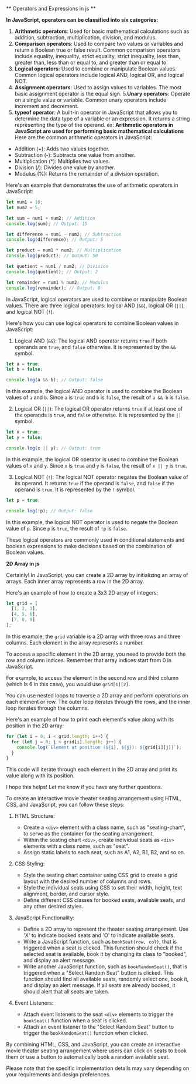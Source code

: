 ** Operators and Expressions in js **

**In JavaScript, operators can be classified into six categories:**

1. **Arithmetic operators**: Used for basic mathematical calculations such as addition, subtraction, multiplication, division, and modulus.
2. **Comparison operators**: Used to compare two values or variables and return a Boolean true or false result. Common comparison operators include equality, inequality, strict equality, strict inequality, less than, greater than, less than or equal to, and greater than or equal to.
3. **Logical operators**: Used to combine or manipulate Boolean values. Common logical operators include logical AND, logical OR, and logical NOT.
4. **Assignment operators**: Used to assign values to variables. The most basic assignment operator is the equal sign.
5.**Unary operators**: Operate on a single value or variable. Common unary operators include increment and decrement.
6. **typeof operator**: A built-in operator in JavaScript that allows you to determine the data type of a variable or an expression. It returns a string representing the type of the operand.
   ex:
**Arithmetic operators in JavaScript are used for performing basic mathematical calculations**
Here are the common arithmetic operators in JavaScript:
- Addition (+): Adds two values together.
- Subtraction (-): Subtracts one value from another.
- Multiplication (*): Multiplies two values.
- Division (/): Divides one value by another.
- Modulus (%): Returns the remainder of a division operation.

Here's an example that demonstrates the use of arithmetic operators in JavaScript:

```javascript
let num1 = 10;
let num2 = 5;

let sum = num1 + num2; // Addition
console.log(sum); // Output: 15

let difference = num1 - num2; // Subtraction
console.log(difference); // Output: 5

let product = num1 * num2; // Multiplication
console.log(product); // Output: 50

let quotient = num1 / num2; // Division
console.log(quotient); // Output: 2

let remainder = num1 % num2; // Modulus
console.log(remainder); // Output: 0
```

In JavaScript, logical operators are used to combine or manipulate Boolean values. There are three logical operators: logical AND (`&&`), logical OR (`||`), and logical NOT (`!`).

Here's how you can use logical operators to combine Boolean values in JavaScript:

1. Logical AND (`&&`): The logical AND operator returns `true` if both operands are `true`, and `false` otherwise. It is represented by the `&&` symbol.

```javascript
let a = true;
let b = false;

console.log(a && b); // Output: false
```

In this example, the logical AND operator is used to combine the Boolean values of `a` and `b`. Since `a` is `true` and `b` is `false`, the result of `a && b` is `false`.

2. Logical OR (`||`): The logical OR operator returns `true` if at least one of the operands is `true`, and `false` otherwise. It is represented by the `||` symbol.

```javascript
let x = true;
let y = false;

console.log(x || y); // Output: true
```

In this example, the logical OR operator is used to combine the Boolean values of `x` and `y`. Since `x` is `true` and `y` is `false`, the result of `x || y` is `true`.

3. Logical NOT (`!`): The logical NOT operator negates the Boolean value of its operand. It returns `true` if the operand is `false`, and `false` if the operand is `true`. It is represented by the `!` symbol.

```javascript
let p = true;

console.log(!p); // Output: false
```

In this example, the logical NOT operator is used to negate the Boolean value of `p`. Since `p` is `true`, the result of `!p` is `false`.

These logical operators are commonly used in conditional statements and boolean expressions to make decisions based on the combination of Boolean values.


**2D Array in js**

Certainly! In JavaScript, you can create a 2D array by initializing an array of arrays. Each inner array represents a row in the 2D array.

Here's an example of how to create a 3x3 2D array of integers:

```javascript
let grid = [
  [1, 2, 3],
  [4, 5, 6],
  [7, 8, 9]
];
```

In this example, the `grid` variable is a 2D array with three rows and three columns. Each element in the array represents a number.

To access a specific element in the 2D array, you need to provide both the row and column indices. Remember that array indices start from 0 in JavaScript.

For example, to access the element in the second row and third column (which is 6 in this case), you would use `grid[1][2]`.

You can use nested loops to traverse a 2D array and perform operations on each element or row. The outer loop iterates through the rows, and the inner loop iterates through the columns.

Here's an example of how to print each element's value along with its position in the 2D array:

```javascript
for (let i = 0; i < grid.length; i++) {
  for (let j = 0; j < grid[i].length; j++) {
    console.log(`Element at position (${i}, ${j}): ${grid[i][j]}`);
  }
}
```

This code will iterate through each element in the 2D array and print its value along with its position.

I hope this helps! Let me know if you have any further questions.


To create an interactive movie theater seating arrangement using HTML, CSS, and JavaScript, you can follow these steps:

1. HTML Structure:
   - Create a `<div>` element with a class name, such as "seating-chart", to serve as the container for the seating arrangement.
   - Within the seating chart `<div>`, create individual seats as `<div>` elements with a class name, such as "seat".
   - Assign static labels to each seat, such as A1, A2, B1, B2, and so on.

2. CSS Styling:
   - Style the seating chart container using CSS grid to create a grid layout with the desired number of columns and rows.
   - Style the individual seats using CSS to set their width, height, text alignment, border, and cursor style.
   - Define different CSS classes for booked seats, available seats, and any other desired styles.

3. JavaScript Functionality:
   - Define a 2D array to represent the theater seating arrangement. Use 'X' to indicate booked seats and 'O' to indicate available seats.
   - Write a JavaScript function, such as `bookSeat(row, col)`, that is triggered when a seat is clicked. This function should check if the selected seat is available, book it by changing its class to "booked", and display an alert message.
   - Write another JavaScript function, such as `bookRandomSeat()`, that is triggered when a "Select Random Seat" button is clicked. This function should find all available seats, randomly select one, book it, and display an alert message. If all seats are already booked, it should alert that all seats are taken.

4. Event Listeners:
   - Attach event listeners to the seat `<div>` elements to trigger the `bookSeat()` function when a seat is clicked.
   - Attach an event listener to the "Select Random Seat" button to trigger the `bookRandomSeat()` function when clicked.

By combining HTML, CSS, and JavaScript, you can create an interactive movie theater seating arrangement where users can click on seats to book them or use a button to automatically book a random available seat.

Please note that the specific implementation details may vary depending on your requirements and design preferences.

